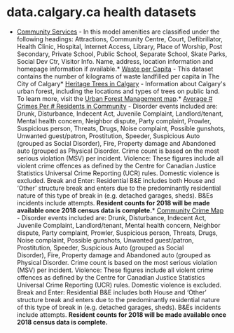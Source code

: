 # data.calgary.ca health datasets
* [Community Services](https://data.calgary.ca/d/x34e-bcjz) - In this model amenities are classified under the following headings: Attractions, Community Centre, Court, Defibrillator, Health Clinic, Hospital, Internet Access, Library, Place of Worship, Post Secondary, Private School, Public School, Separate School, Skate Parks, Social Dev Ctr, Visitor Info. Name, address, location information and homepage information if available.* [Waste per Capita](https://data.calgary.ca/d/nyvz-ddbn) - This dataset contains the number of kilograms of waste landfilled per capita in The City of Calgary* [Heritage Trees in Calgary](https://data.calgary.ca/d/qmxc-agq2) - Information about Calgary's urban forest, including the locations and types of trees on public land. To learn more, visit the <a href="https://maps.calgary.ca/TreeSchedule/">Urban Forest Management map</a>.* [Average # Crimes Per # Residents in Community](https://data.calgary.ca/d/d3pw-e7bk) - Disorder events included are: Drunk, Disturbance, Indecent Act, Juvenile Complaint, Landlord/tenant, Mental health concern, Neighbor dispute, Party complaint, Prowler, Suspicious person, Threats, Drugs, Noise complaint, Possible gunshots, Unwanted guest/patron, Prostitution, Speeder, Suspicious Auto (grouped as Social Disorder), Fire, Property damage and Abandoned auto (grouped as Physical Disorder.  Crime count is based on the most serious violation (MSV) per incident.  Violence:  These figures include all violent crime offences as defined by the Centre for Canadian Justice Statistics Universal Crime Reporting (UCR) rules.  Domestic violence is excluded. Break and Enter:   Residential B&E includes both House and ‘Other’ structure break and enters due to the predominantly residential nature of this type of break in (e.g. detached garages, sheds).  B&Es incidents include attempts.
**Resident counts for 2018 will be made available once 2018 census data is complete.*** [Community Crime Map](https://data.calgary.ca/d/hhjd-wzc2) - Disorder events included are: Drunk, Disturbance, Indecent Act, Juvenile Complaint, Landlord/tenant, Mental health concern, Neighbor dispute, Party complaint, Prowler, Suspicious person, Threats, Drugs, Noise complaint, Possible gunshots, Unwanted guest/patron, Prostitution, Speeder, Suspicious Auto (grouped as Social Disorder), Fire, Property damage and Abandoned auto (grouped as Physical Disorder.  Crime count is based on the most serious violation (MSV) per incident.  Violence:  These figures include all violent crime offences as defined by the Centre for Canadian Justice Statistics Universal Crime Reporting (UCR) rules.  Domestic violence is excluded. Break and Enter:   Residential B&E includes both House and ‘Other’ structure break and enters due to the predominantly residential nature of this type of break in (e.g. detached garages, sheds).  B&Es incidents include attempts.
**Resident counts for 2018 will be made available once 2018 census data is complete.**